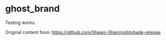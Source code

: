 # ghost_brand

Testing works.

Original content from: https://github.com/Shawn-Shan/nightshade-release
